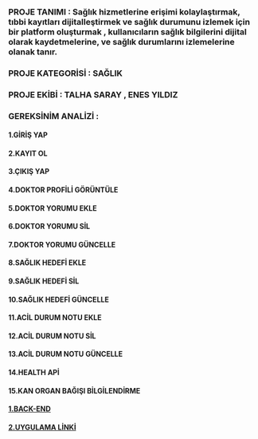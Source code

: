 ### PROJE TANIMI : Sağlık hizmetlerine erişimi kolaylaştırmak, tıbbi kayıtları dijitalleştirmek ve sağlık durumunu izlemek için bir platform oluşturmak , kullanıcıların sağlık bilgilerini dijital olarak kaydetmelerine, ve sağlık durumlarını izlemelerine olanak tanır.
### PROJE KATEGORİSİ : SAĞLIK
### PROJE EKİBİ : TALHA SARAY , ENES YILDIZ

### GEREKSİNİM ANALİZİ :
#### 1.GİRİŞ YAP
#### 2.KAYIT OL
#### 3.ÇIKIŞ YAP
#### 4.DOKTOR PROFİLİ GÖRÜNTÜLE
#### 5.DOKTOR YORUMU EKLE
#### 6.DOKTOR YORUMU SİL
#### 7.DOKTOR YORUMU GÜNCELLE
#### 8.SAĞLIK HEDEFİ EKLE
#### 9.SAĞLIK HEDEFİ SİL
#### 10.SAĞLIK HEDEFİ GÜNCELLE
#### 11.ACİL DURUM NOTU EKLE
#### 12.ACİL DURUM NOTU SİL
#### 13.ACİL DURUM NOTU GÜNCELLE
#### 14.HEALTH APİ
#### 15.KAN ORGAN BAĞIŞI BİLGİLENDİRME

#### [1.BACK-END](https://github.com/Talhasaray/Health2/blob/master/Backend.md)
#### [2.UYGULAMA LİNKİ](https://github.com/Talhasaray/Health2/blob/master/link.md)<br/>
